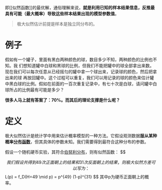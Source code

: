 即[[似然函数]]的最优解，通俗理解来说，**就是利用已知的样本结果信息，反推最具有可能（最大概率）导致这些样本结果出现的模型参数值**。

> 极大似然估计前提是样本是独立同分布的。
# 例子
假如有一个罐子，里面有黑白两种颜色的球，数目多少不知，两种颜色的比例也不知。我 们想知道罐中白球和黑球的比例，但我们不能把罐中的球全部拿出来数。现在我们可以每次任意从已经摇匀的罐中拿一个球出来，记录球的颜色，然后把拿出来的球 再放回罐中。这个过程可以重复，我们可以用记录的球的颜色来估计罐中黑白球的比例。假如在前面的一百次重复记录中，有七十次是白球，请问罐中白球所占的比例最有可能是多少？

**很多人马上就有答案了：70%。而其后的理论支撑是什么呢？**

# 定义
极大似然估计是统计学中用来估计概率模型的一种方法。它假设观测数据**服从某种概率[分布函数](分布函数.md)**，但其具体的参数未知。我们需要得到最符合这种分布的参数。

假设一个随机硬币实验，其符合[伯努利分布](伯努利分布.md)，则有似然函数：
$$

$$
我们假设共得到49次正面朝上的结果和31次反面朝上的结果，则极大似然方差可以写为：
$$
L(p) = f_D(H=49 \mid p) = p^{49} (1-p)^{31}
$$
其中p为硬币正面朝上的概率。


